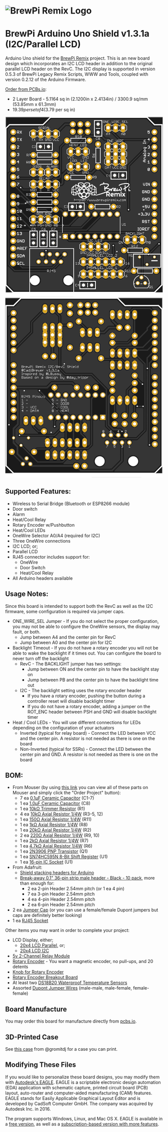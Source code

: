 # ![BrewPi Remix Logo](https://raw.githubusercontent.com/lbussy/brewpi-www-rmx/master/images/brewpi_logo.png)

# BrewPi Arduino Uno Shield v1.3.1a (I2C/Parallel LCD)

Arduino Uno shield for the [BrewPi Remix](https://www.brewpiremix.com) project. This is an new board design which incorporates an I2C LCD header in addition to the original parallel LCD header on the RevC.  The I2C display is supported in version 0.5.3 of BrewPi Legacy Remix Scripts, WWW and Tools, coupled with version 0.2.12 of the Arduino Firmware.

[Order from PCBs.io](https://PCBs.io/share/zdeBw):

- 2 Layer Board - 5.1164 sq in (2.1200in x 2.4134in) / 3300.9 sq/mm (53.85mm x 61.3mm)
- $19.39 per set of 4 ($3.79 per sq in)

![Board Top](Top.png) ![Board Top](Bottom.png)

## Supported Features:

  * Wireless to Serial Bridge (Bluetooth or ESP8266 module)
  * Door switch
  * Alarm
  * Heat/Cool Relay
  * Rotary Encoder w/Pushbutton
  * Heat/Cool LEDs
  * OneWire Selector A0/A4 (required for I2C)
  * Three OneWire connections
  * I2C LCD; or;
  * Parallel LCD
  * RJ45 connector includes support for:
    * OneWire
    * Door Switch
    * Heat/Cool Relay
  * All Arduino headers available

## Usage Notes:
Since this board is intended to support both the RevC as well as the I2C firmware, some configuration is required via jumper caps.

  - ONE_WIRE_SEL Jumper - If you do not select the proper configuration, you may not be able to configure the OneWire sensors, the display may fault, or both.
    - Jump between A4 and the center pin for RevC
    - Jump between A0 and the center pin for I2C
  - Backlight Timeout - If you do not have a rotary encoder you will not be able to wake the backlight if it times out.  You can configure the board to never turn off the backlight
    - RevC - The BACKLIGHT jumper has two settings:
      - Jump between ON and the center pin to have the backlight stay on
      - Jump between PB and the center pin to have the backlight time out
    - I2C - The backlight setting uses the rotary encoder header
      - If you have a rotary encoder, pushing the button during a controller reset will disable backlight timer
      - If you do not have a rotary encoder, adding a jumper on the ROT_ENC header between PSH and GND will disable backlight timer
  - Heat / Cool LEDs - You will use different connections for LEDs depending on the configuration of your actuators
    - Inverted (typical for relay board) - Connect the LED between VCC and the center pin.  A resistor is not needed as there is one on the board
    - Non-Inverted (typical for SSRs) - Connect the LED between the center pin and GND.  A resistor is not needed as there is one on the board

## BOM:

  * From Mouser (by using [this link](https://www.mouser.com/ProjectManager/ProjectDetail.aspx?AccessID=d74098d8b5) you can view all of these parts on Mouser and simply click the "Order Project" button):
    * 7 ea [0.1μF Ceramic Capacitor](https://www.mouser.com/ProductDetail/?qs=PmkNt%2FFLxQc4kNUCHU6a6Q%3D%3D) (C1-7)
    * 1 ea [1.0μF Ceramic Capacitor](https://www.mouser.com/ProductDetail/?qs=AQlKX63v8RtdX%2FUKFBhcig%3D%3D) (C8)
    * 1 ea [10kΩ Trimmer Resistor](https://www.mouser.com/ProductDetail/?qs=V3Em1enZyNPGF2%252BnCaKTKw%3D%3D) (R1)
    * 4 ea [10kΩ Axial Resistor 1/4W](https://www.mouser.com/ProductDetail/?qs=AtFvwFU%2F1FmCMXRebRRiVA%3D%3D) (R3-5, 12)
    * 1 ea [150Ω Axial Resistor 1/4W](https://www.mouser.com/ProductDetail/?qs=7jyBjEprRBipjkz1NPmruA%3D%3D) (R11)
    * 1 ea [1kΩ Axial Resistor 1/4W](https://www.mouser.com/ProductDetail/?qs=ddCg%252BR5cWn2sqOoxwN8P1g%3D%3D) (R8)
    * 1 ea [20kΩ Axial Resistor 1/4W](https://www.mouser.com/ProductDetail/KOA-Speer/MF1-4CC2002F?qs=sGAEpiMZZMu61qfTUdNhG%2Fir46E4ZSr2LQlauiwvExA%3D) (R2)
    * 2 ea [220Ω Axial Resistor 1/4W](https://www.mouser.com/ProductDetail/?qs=KVzGhl%2FcVV1aGF8Vc%2F%252BvDg%3D%3D) (R9, 10)
    * 1 ea [2kΩ Axial Resistor 1/4W](https://www.mouser.com/ProductDetail/?qs=iPPgFPFs9PM72iUDc08rBg%3D%3D) (R7)
    * 1 ea [4.7kΩ Axial Resistor 1/4W](https://www.mouser.com/ProductDetail/?qs=WbbykRgge7o4TK6QsdXS5A%3D%3D) (R6)
    * 1 ea [2N3906 PNP Transistor](https://www.mouser.com/ProductDetail/?qs=iN0KuJO79Kbn9o7a2lB4uA%3D%3D) (Q1)
    * 1 ea [SN74HC595N 8-Bit Shift Register](https://www.mouser.com/ProductDetail/?qs=IEl3ej0IqwBTHkYa8XPoMQ%3D%3D) (U1)
    * 1 ea [16-pin IC Socket](https://www.mouser.com/ProductDetail/?qs=5aG0NVq1C4zi9nx%252BGroISQ%3D%3D) (U1)
  * From Adafruit:
    * [Shield stacking headers for Arduino](https://www.adafruit.com/product/85)
    * [Break-away 0.1" 36-pin strip male header - Black - 10 pack](https://www.adafruit.com/product/392), more than enough for:
      * 2 ea 2-pin Header 2.54mm pitch (or 1 ea 4 pin)
      * 7 ea 3-pin Header 2.54mm pitch
      * 4 ea 4-pin Header 2.54mm pitch
      * 2 ea 6-pin Header 2.54mm pitch
  * 2 ea [Jumper Cap](https://www.amazon.com/ZYAMY-2-54mm-Standard-Circuit-Connection/dp/B077957RN7) (or you can use a female/female Dupont jumpers but caps are definitely better looking)
  * 1 ea [RJ45 Socket](https://www.aliexpress.com/item/High-Quality-20pcs-RJ45-8P8C-Computer-Internet-Network-PCB-Jack-Socket-Black/32736146888.html)

Other items you may want in order to complete your project:

  * LCD Display, either;
    * [20x4 LCD Parallel](https://www.amazon.com/SunFounder-Serial-Module-Arduino-Mega2560/dp/B071W8SW9R), or;
    * [20x4 LCD I2C](https://www.amazon.com/SunFounder-Serial-Module-Arduino-Mega2560/dp/B01GPUMP9C)
  * [5v 2-Channel Relay Module](https://www.amazon.com/gp/product/B00TMFVVG6)
  * [Rotary Encoder](https://www.mouser.com/ProductDetail/490-CZ11BR1E15FD120C)  - You want a magnetic encoder, no pull-ups, and 20 detents
  * [Knob for Rotary Encoder](https://www.mouser.com/ProductDetail/Eagle-Plastic-Devices/450-4763?qs=sGAEpiMZZMuiwDVLTMm01an1wsjHLopM%252Bn33k8wqz%252Bs%3D)
  * [Rotary Encoder Breakout Board](https://PCBs.io/share/zkPZ0)
  * At least two [DS18B20 Waterproof Temperature Sensors](https://www.amazon.com/gp/product/B01JKVRVNI)
  * Assorted [Dupont Jumper Wires](https://www.amazon.com/Multicolored-Breadboard-Dupont-Jumper-Wires/dp/B073X7P6N2) (male-male, male-female, female-female)

## Board Manufacture

You may order this board for manufacture directly from [pcbs.io](https://PCBs.io/share/zdeBw).

## 3D-Printed Case

See [this case](https://www.thingiverse.com/thing:3416312) from @gromitdj for a case you can print.

## Modifying These Files
If you would like to personalize these board designs, you may modify them with [Autodesk's EAGLE](https://www.autodesk.com/products/eagle/overview). EAGLE is a scriptable electronic design automation (EDA) application with schematic capture, printed circuit board (PCB) layout, auto-router and computer-aided manufacturing (CAM) features. EAGLE stands for Easily Applicable Graphical Layout Editor and is developed by CadSoft Computer GmbH. The company was acquired by Autodesk Inc. in 2016.  

The program supports Windows, Linux, and Mac OS X.  EAGLE is available in a [free version](https://www.autodesk.com/products/eagle/free-download), as well as a [subscription-based version with more features](https://www.autodesk.com/products/eagle/compare).
